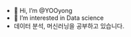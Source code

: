 - 👋 Hi, I’m @YOOyong
- 👀 I’m interested in Data science
- 데이터 분석, 머신러닝을 공부하고 있습니다.

<!---
YOOyong/YOOyong is a ✨ special ✨ repository because its `README.md` (this file) appears on your GitHub profile.
You can click the Preview link to take a look at your changes.
--->

